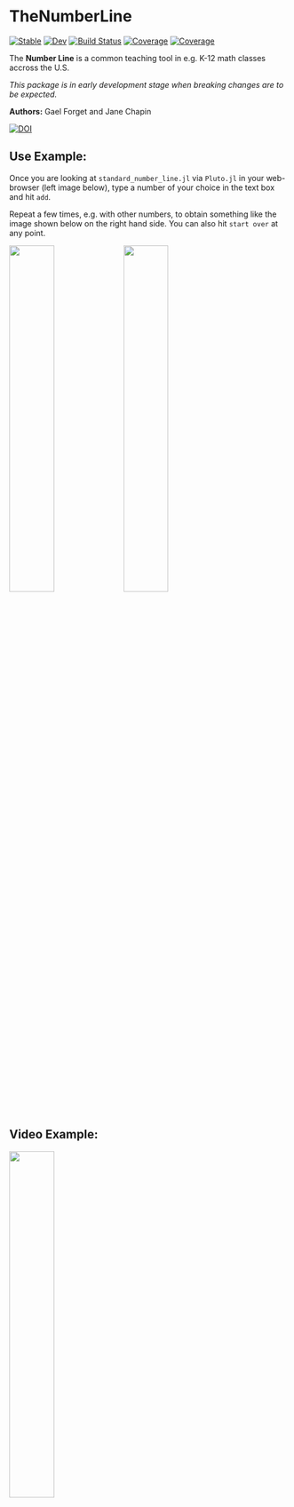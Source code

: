 # TheNumberLine

[![Stable](https://img.shields.io/badge/docs-stable-blue.svg)](https://gaelforget.github.io/TheNumberLine.jl/stable)
[![Dev](https://img.shields.io/badge/docs-dev-blue.svg)](https://gaelforget.github.io/TheNumberLine.jl/dev)
[![Build Status](https://travis-ci.org/gaelforget/TheNumberLine.jl.svg?branch=master)](https://travis-ci.org/gaelforget/TheNumberLine.jl)
[![Coverage](https://codecov.io/gh/gaelforget/TheNumberLine.jl/branch/master/graph/badge.svg)](https://codecov.io/gh/gaelforget/TheNumberLine.jl)
[![Coverage](https://coveralls.io/repos/github/gaelforget/TheNumberLine.jl/badge.svg?branch=master)](https://coveralls.io/github/gaelforget/TheNumberLine.jl?branch=master)

The **Number Line** is a common teaching tool in e.g. K-12 math classes accross the U.S.

_This package is in early development stage when breaking changes are to be expected._

**Authors:** Gael Forget and Jane Chapin

[![DOI](https://zenodo.org/badge/293410387.svg)](https://zenodo.org/badge/latestdoi/293410387)

## Use Example:

Once you are looking at `standard_number_line.jl` via `Pluto.jl` in your web-browser (left image below), type a number of your choice in the text box and hit `add`.

Repeat a few times, e.g. with other numbers, to obtain something like the image shown below on the right hand side. You can also hit `start over` at any point.

<img src="https://user-images.githubusercontent.com/20276764/113902244-acd17580-979d-11eb-8159-92b45bea38bb.png" width="40%">  <img src="https://user-images.githubusercontent.com/20276764/113902286-b529b080-979d-11eb-93b2-50a6174517ec.png" width="40%">

## Video Example:

[<img src="https://user-images.githubusercontent.com/20276764/92967185-cf3d2380-f446-11ea-8230-9b1a4297edfb.png" width="40%">](https://youtu.be/uR87BlJo3IY)




